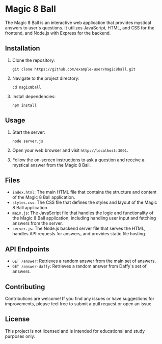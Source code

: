 # Magic 8 Ball

The Magic 8 Ball is an interactive web application that provides mystical answers to user's questions. It utilizes JavaScript, HTML, and CSS for the frontend, and Node.js with Express for the backend.

## Installation

1. Clone the repository:

   ```
   git clone https://github.com/example-user/magic8ball.git
   ```

2. Navigate to the project directory:

   ```
   cd magic8ball
   ```

3. Install dependencies:

   ```
   npm install
   ```

## Usage

1. Start the server:

   ```
   node server.js
   ```

2. Open your web browser and visit `http://localhost:3001`.

3. Follow the on-screen instructions to ask a question and receive a mystical answer from the Magic 8 Ball.

## Files

- `index.html`: The main HTML file that contains the structure and content of the Magic 8 Ball application.
- `styles.css`: The CSS file that defines the styles and layout of the Magic 8 Ball application.
- `main.js`: The JavaScript file that handles the logic and functionality of the Magic 8 Ball application, including handling user input and fetching answers from the server.
- `server.js`: The Node.js backend server file that serves the HTML, handles API requests for answers, and provides static file hosting.

## API Endpoints

- `GET /answer`: Retrieves a random answer from the main set of answers.
- `GET /answer-daffy`: Retrieves a random answer from Daffy's set of answers.

## Contributing

Contributions are welcome! If you find any issues or have suggestions for improvements, please feel free to submit a pull request or open an issue.

## License

This project is not licensed and is intended for educational and study purposes only.